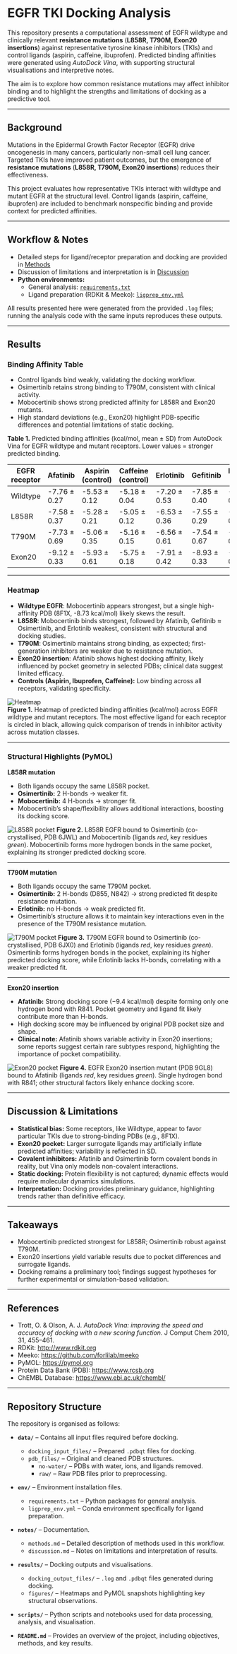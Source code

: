 # EGFR TKI Docking Analysis

This repository presents a computational assessment of EGFR wildtype and clinically relevant **resistance mutations** (**L858R, T790M, Exon20 insertions**) against representative tyrosine kinase inhibitors (TKIs) and control ligands (aspirin, caffeine, ibuprofen). Predicted binding affinities were generated using *AutoDock Vina*, with supporting structural visualisations and interpretive notes.

The aim is to explore how common resistance mutations may affect inhibitor binding and to highlight the strengths and limitations of docking as a predictive tool.

---

## Background

Mutations in the Epidermal Growth Factor Receptor (EGFR) drive oncogenesis in many cancers, particularly non-small cell lung cancer. Targeted TKIs have improved patient outcomes, but the emergence of **resistance mutations** (**L858R, T790M, Exon20 insertions**) reduces their effectiveness.

This project evaluates how representative TKIs interact with wildtype and mutant EGFR at the structural level. Control ligands (aspirin, caffeine, ibuprofen) are included to benchmark nonspecific binding and provide context for predicted affinities.

---

## Workflow & Notes

- Detailed steps for ligand/receptor preparation and docking are provided in [Methods](notes/methods.md)
- Discussion of limitations and interpretation is in [Discussion](notes/discussion.md)
- **Python environments:**
    - General analysis: [`requirements.txt`](env/requirements.txt)
    - Ligand preparation (RDKit & Meeko): [`ligprep_env.yml`](env/ligaprep_env.yml)

All results presented here were generated from the provided `.log` files; running the analysis code with the same inputs reproduces these outputs.

---

## Results

### Binding Affinity Table

- Control ligands bind weakly, validating the docking workflow.  
- Osimertinib retains strong binding to T790M, consistent with clinical activity.  
- Mobocertinib shows strong predicted affinity for L858R and Exon20 mutants.  
- High standard deviations (e.g., Exon20) highlight PDB-specific differences and potential limitations of static docking.

**Table 1.** Predicted binding affinities (kcal/mol, mean ± SD) from AutoDock Vina for EGFR wildtype and mutant receptors. Lower values = stronger predicted binding.

| EGFR receptor | Afatinib | Aspirin (control) | Caffeine (control) | Erlotinib | Gefitinib | Ibuprofen (control) | Mobocertinib | Osimertinib |
|---------------|----------|--------------------|--------------------|-----------|-----------|----------------------|--------------|-------------|
| Wildtype      | -7.76 ± 0.27 | -5.53 ± 0.12 | -5.18 ± 0.04 | -7.20 ± 0.53 | -7.85 ± 0.40 | -6.28 ± 0.10 | -7.93 ± 0.73 | -7.62 ± 0.37 |
| L858R         | -7.58 ± 0.37 | -5.28 ± 0.21 | -5.05 ± 0.12 | -6.53 ± 0.36 | -7.55 ± 0.29 | -6.14 ± 0.26 | -7.79 ± 0.30 | -7.55 ± 0.24 |
| T790M         | -7.73 ± 0.69 | -5.06 ± 0.35 | -5.16 ± 0.15 | -6.56 ± 0.61 | -7.54 ± 0.67 | -5.98 ± 0.24 | -7.68 ± 0.29 | -7.84 ± 0.64 |
| Exon20        | -9.12 ± 0.33 | -5.93 ± 0.61 | -5.75 ± 0.18 | -7.91 ± 0.42 | -8.93 ± 0.33 | -6.74 ± 0.44 | -8.40 ± 0.75 | -8.69 ± 0.63 |

---

### Heatmap

- **Wildtype EGFR**: Mobocertinib appears strongest, but a single high-affinity PDB (8F1X, -8.73 kcal/mol) likely skews the result.
- **L858R**: Mobocertinib binds strongest, followed by Afatinib, Gefitinib ≈ Osimertinib, and Erlotinib weakest, consistent with structural and docking studies.
- **T790M**: Osimertinib maintains strong binding, as expected; first-generation inhibitors are weaker due to resistance mutation.
- **Exon20 insertion**: Afatinib shows highest docking affinity, likely influenced by pocket geometry in selected PDBs; clinical data suggest limited efficacy.
- **Controls (Aspirin, Ibuprofen, Caffeine):** Low binding across all receptors, validating specificity.

![Heatmap](results/figures/heatmap.png)  
**Figure 1.** Heatmap of predicted binding affinities (kcal/mol) across EGFR wildtype and mutant receptors. The most effective ligand for each receptor is circled in black, allowing quick comparison of trends in inhibitor activity across mutation classes.

---

### Structural Highlights (PyMOL)

**L858R mutation**  

- Both ligands occupy the same L858R pocket.
- **Osimertinib:** 2 H-bonds → weaker fit.
- **Mobocertinib:** 4 H-bonds → stronger fit.
- Mobocertinib’s shape/flexibility allows additional interactions, boosting its docking score. 

![L858R pocket](results/figures/l858r.png)
**Figure 2.** L858R EGFR bound to Osimertinib (co-crystallised, PDB 6JWL) and Mobocertinib (ligands *red*, key residues *green*). Mobocertinib forms more hydrogen bonds in the same pocket, explaining its stronger predicted docking score.

---

**T790M mutation**  

- Both ligands occupy the same T790M pocket.  
- **Osimertinib:** 2 H-bonds (D855, N842) → strong predicted fit despite resistance mutation.  
- **Erlotinib:** no H-bonds → weak predicted fit.  
- Osimertinib’s structure allows it to maintain key interactions even in the presence of the T790M resistance mutation.   

![T790M pocket](results/figures/t790m.png)
**Figure 3.** T790M EGFR bound to Osimertinib (co-crystallised, PDB 6JX0) and Erlotinib (ligands *red*, key residues *green*). Osimertinib forms hydrogen bonds in the pocket, explaining its higher predicted docking score, while Erlotinib lacks H-bonds, correlating with a weaker predicted fit.

---

**Exon20 insertion**  

- **Afatinib:** Strong docking score (−9.4 kcal/mol) despite forming only one hydrogen bond with R841. Pocket geometry and ligand fit likely contribute more than H-bonds.
- High docking score may be influenced by original PDB pocket size and shape.
- **Clinical note:** Afatinib shows variable activity in Exon20 insertions; some reports suggest certain rare subtypes respond, highlighting the importance of pocket compatibility.

![Exon20 pocket](results/figures/exon20.png)
**Figure 4.** EGFR Exon20 insertion mutant (PDB 9GL8) bound to Afatinib (ligands *red*, key residues *green*). Single hydrogen bond with R841; other structural factors likely enhance docking score.

---

## Discussion & Limitations

- **Statistical bias:** Some receptors, like Wildtype, appear to favor particular TKIs due to strong-binding PDBs (e.g., 8F1X).
- **Exon20 pocket:** Larger surrogate ligands may artificially inflate predicted affinities; variability is reflected in SD.
- **Covalent inhibitors:** Afatinib and Osimertinib form covalent bonds in reality, but Vina only models non-covalent interactions.
- **Static docking:** Protein flexibility is not captured; dynamic effects would require molecular dynamics simulations.
- **Interpretation:** Docking provides preliminary guidance, highlighting trends rather than definitive efficacy.

---

## Takeaways

- Mobocertinib predicted strongest for L858R; Osimertinib robust against T790M.
- Exon20 insertions yield variable results due to pocket differences and surrogate ligands.
- Docking remains a preliminary tool; findings suggest hypotheses for further experimental or simulation-based validation.

---

## References

- Trott, O. & Olson, A. J. *AutoDock Vina: improving the speed and accuracy of docking with a new scoring function.* J Comput Chem 2010, 31, 455–461.
- RDKit: http://www.rdkit.org
- Meeko: https://github.com/forlilab/meeko
- PyMOL: https://pymol.org
- Protein Data Bank (PDB): https://www.rcsb.org
- ChEMBL Database: https://www.ebi.ac.uk/chembl/

---

## Repository Structure

The repository is organised as follows:

- **`data/`** – Contains all input files required before docking.  
  - `docking_input_files/` – Prepared `.pdbqt` files for docking.  
  - `pdb_files/` – Original and cleaned PDB structures.  
    - `no-water/` – PDBs with water, ions, and ligands removed.  
    - `raw/` – Raw PDB files prior to preprocessing.  

- **`env/`** – Environment installation files.  
  - `requirements.txt` – Python packages for general analysis.  
  - `ligprep_env.yml` – Conda environment specifically for ligand preparation.  

- **`notes/`** – Documentation.  
  - `methods.md` – Detailed description of methods used in this workflow.  
  - `discussion.md` – Notes on limitations and interpretation of results.  

- **`results/`** – Docking outputs and visualisations.  
  - `docking_output_files/` – `.log` and `.pdbqt` files generated during docking.  
  - `figures/` – Heatmaps and PyMOL snapshots highlighting key structural observations.  

- **`scripts/`** – Python scripts and notebooks used for data processing, analysis, and visualisation.  

- **`README.md`** – Provides an overview of the project, including objectives, methods, and key results.

